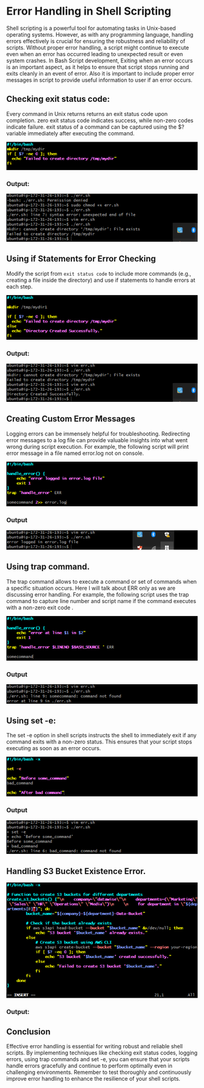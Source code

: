 # Error Handling in Shell Scripting
Shell scripting is a powerful tool for automating tasks in Unix-based operating systems. However, as with any programming language, handling errors effectively is crucial for ensuring the robustness and reliability of scripts. Without proper error handling, a script might continue to execute even when an error has occurred leading to unexpected result or even system crashes. In Bash Script development, Exiting when an error occurs is an important aspect, as it helps to ensure that script stops running and exits cleanly in an event of error. Also it is important to include proper error messages in script to provide useful information to user if an error occurs.

## Checking exit status code:

Every command in Unix returns returns an exit status code upon completion. zero exit status code indicates success, while non-zero codes indicate failure. exit status of a command can be captured using the $? variable immediately after executing the command.

![Exit_Status](./1.%20Exit_Status.png)

### Output:
![](2.%20Output.png)

## Using if Statements for Error Checking

Modify the script from `exit status code` to include more commands (e.g., creating a file inside the directory) and use if statements to handle errors at each step.

![](3.%20Else.png)

### Output:

![](4.%20Output.png)

## Creating Custom Error Messages
Logging errors can be immensely helpful for troubleshooting. Redirecting error messages to a log file can provide valuable insights into what went wrong during script execution. For example, the following script will print error message in a file named error.log not on console.

![error_message](5.%20Error%20Message.png)

### Output

![](6.%20Output.png)

## Using trap command.

The trap command allows to execute a command or set of commands when a specific situation occurs. Here I will talk about ERR only as we are discussing error handling. For example, the following script uses the trap command to capture line number and script name if the command executes with a non-zero exit code .

![Trap](7.%20Trap.png)

### Output

![](8.%20Output.png)

## Using set -e:

The set -e option in shell scripts instructs the shell to immediately exit if any command exits with a non-zero status. This ensures that your script stops executing as soon as an error occurs.

![set -e](9.%20set-e.png)

### Output

![](10.%20Output.png)

## Handling S3 Bucket Existence Error.

![](11.%20Bucket%20Creation.png)

### Output:


 ## Conclusion
Effective error handling is essential for writing robust and reliable shell scripts. By implementing techniques like checking exit status codes, logging errors, using trap commands and set -e, you can ensure that your scripts handle errors gracefully and continue to perform optimally even in challenging environments. Remember to test thoroughly and continuously improve error handling to enhance the resilience of your shell scripts.
